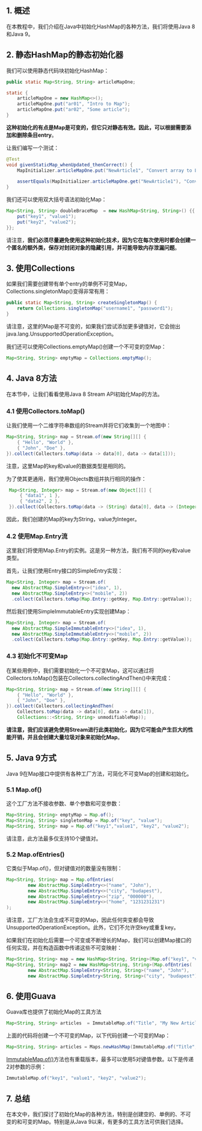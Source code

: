 ## 1. 概述

在本教程中，我们介绍在Java中初始化HashMap的各种方法，我们将使用Java 8和Java 9。

## 2. 静态HashMap的静态初始化器

我们可以使用静态代码块初始化HashMap：

```java
public static Map<String, String> articleMapOne;

static {
    articleMapOne = new HashMap<>();
    articleMapOne.put("ar01", "Intro to Map");
    articleMapOne.put("ar02", "Some article");
}
```

**这种初始化的有点是Map是可变的，但它只对静态有效。因此，可以根据需要添加和删除条目entry**。

让我们编写一个测试：

```java
@Test
void givenStaticMap_whenUpdated_thenCorrect() {
    MapInitializer.articleMapOne.put("NewArticle1", "Convert array to List");
    
    assertEquals(MapInitializer.articleMapOne.get("NewArticle1"), "Convert array to List");  
}
```

我们还可以使用双大括号语法初始化Map：

```java
Map<String, String> doubleBraceMap  = new HashMap<String, String>() {{
    put("key1", "value1");
    put("key2", "value2");
}};
```

请注意，**我们必须尽量避免使用这种初始化技术，因为它在每次使用时都会创建一个匿名的额外类，保存对封闭对象的隐藏引用，并可能导致内存泄漏问题**。

## 3. 使用Collections

如果我们需要创建带有单个entry的单例不可变Map，Collections.singletonMap()变得非常有用：

```java
public static Map<String, String> createSingletonMap() {
    return Collections.singletonMap("username1", "password1");
}
```

请注意，这里的Map是不可变的，如果我们尝试添加更多键值对，它会抛出java.lang.UnsupportedOperationException。

我们还可以使用Collections.emptyMap()创建一个不可变的空Map：

```java
Map<String, String> emptyMap = Collections.emptyMap();
```

## 4. Java 8方法

在本节中，让我们看看使用Java 8 Stream API初始化Map的方法。

### 4.1 使用Collectors.toMap()

让我们使用一个二维字符串数组的Stream并将它们收集到一个地图中：

```java
Map<String, String> map = Stream.of(new String[][] {
    { "Hello", "World" }, 
    { "John", "Doe" }, 
}).collect(Collectors.toMap(data -> data[0], data -> data[1]));
```

注意，这里Map的key和value的数据类型是相同的。

为了使其更通用，我们使用Objects数组并执行相同的操作：

```java
 Map<String, Integer> map = Stream.of(new Object[][] { 
     { "data1", 1 }, 
     { "data2", 2 }, 
 }).collect(Collectors.toMap(data -> (String) data[0], data -> (Integer) data[1]));
```

因此，我们创建的Map的key为String，value为Integer。

### 4.2 使用Map.Entry流

这里我们将使用Map.Entry的实例。这是另一种方法，我们有不同的key和value类型。

首先，让我们使用Entry接口的SimpleEntry实现：

```java
Map<String, Integer> map = Stream.of(
  new AbstractMap.SimpleEntry<>("idea", 1), 
  new AbstractMap.SimpleEntry<>("mobile", 2))
  .collect(Collectors.toMap(Map.Entry::getKey, Map.Entry::getValue));
```

然后我们使用SimpleImmutableEntry实现创建Map：

```java
Map<String, Integer> map = Stream.of(
  new AbstractMap.SimpleImmutableEntry<>("idea", 1),    
  new AbstractMap.SimpleImmutableEntry<>("mobile", 2))
  .collect(Collectors.toMap(Map.Entry::getKey, Map.Entry::getValue));
```

### 4.3 初始化不可变Map

在某些用例中，我们需要初始化一个不可变Map，这可以通过将Collectors.toMap()包装在Collectors.collectingAndThen()中来完成：

```java
Map<String, String> map = Stream.of(new String[][] { 
    { "Hello", "World" }, 
    { "John", "Doe" },
}).collect(Collectors.collectingAndThen(
    Collectors.toMap(data -> data[0], data -> data[1]), 
    Collections::<String, String> unmodifiableMap));
```

**请注意，我们应该避免使用Stream进行此类初始化，因为它可能会产生巨大的性能开销，并且会创建大量垃圾对象来初始化Map**。

## 5. Java 9方式

Java 9在Map接口中提供有各种工厂方法，可简化不可变Map的创建和初始化。

### 5.1 Map.of()

这个工厂方法不接收参数、单个参数和可变参数：

```java
Map<String, String> emptyMap = Map.of();
Map<String, String> singletonMap = Map.of("key", "value");
Map<String, String> map = Map.of("key1","value1", "key2", "value2");
```

请注意，此方法最多仅支持10个键值对。

### 5.2 Map.ofEntries()

它类似于Map.of()，但对键值对的数量没有限制：

```java
Map<String, String> map = Map.ofEntries(
		new AbstractMap.SimpleEntry<>("name", "John"),
		new AbstractMap.SimpleEntry<>("city", "budapest"),
		new AbstractMap.SimpleEntry<>("zip", "000000"),
		new AbstractMap.SimpleEntry<>("home", "1231231231")
);
```

请注意，工厂方法会生成不可变的Map，因此任何突变都会导致UnsupportedOperationException。此外，它们不允许空key或重复key。

如果我们在初始化后需要一个可变或不断增长的Map，我们可以创建Map接口的任何实现，并在构造函数中传递这些不可变映射：

```java
Map<String, String> map = new HashMap<String, String>(Map.of("key1", "value1", "key2", "value2"));
Map<String, String> map2 = new HashMap<String, String>(Map.ofEntries(
		new AbstractMap.SimpleEntry<String, String>("name", "John"),
		new AbstractMap.SimpleEntry<String, String>("city", "budapest")));
```

## 6. 使用Guava

Guava库也提供了初始化Map的工具方法

```java
Map<String, String> articles  = ImmutableMap.of("Title", "My New Article", "Title2", "Second Article");
```

上面的代码将创建一个不可变的Map，以下代码创建一个可变的Map：

```java
Map<String, String> articles = Maps.newHashMap(ImmutableMap.of("Title", "My New Article", "Title2", "Second Article"));
```

[ImmutableMap.of()](https://guava.dev/releases/23.0/api/docs/com/google/common/collect/ImmutableMap.html#of--)方法也有重载版本，最多可以使用5对键值参数。以下是传递2对参数的示例：

```java
ImmutableMap.of("key1", "value1", "key2", "value2");
```

## 7. 总结

在本文中，我们探讨了初始化Map的各种方法，特别是创建空的、单例的、不可变的和可变的Map。特别是从Java 9以来，有更多的工具方法可供我们选择。